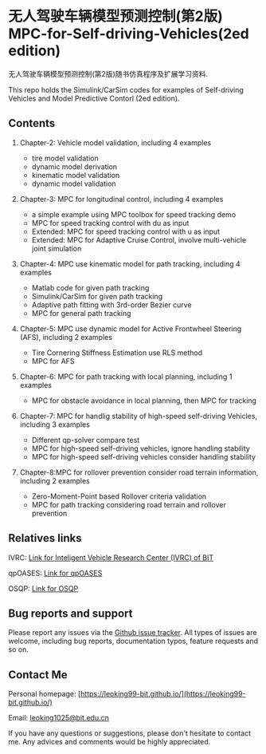 # 无人驾驶车辆模型预测控制(第2版) MPC-for-Self-driving-Vehicles(2ed edition)

无人驾驶车辆模型预测控制(第2版)随书仿真程序及扩展学习资料.

This repo holds the Simulink/CarSim codes for examples of Self-driving Vehicles and Model Predictive Contorl (2ed edition).


## Contents

1. Chapter-2: Vehicle model validation, including 4 examples
    * tire model validation
    * dynamic model derivation
    * kinematic model validation
    * dynamic model validation

2. Chapter-3: MPC for longitudinal control, including 4 examples
    * a simple example using MPC toolbox for speed tracking demo
    * MPC for speed tracking control with du as input
    * Extended: MPC for speed tracking control with u as input
    * Extended: MPC for Adaptive Cruise Control, involve multi-vehicle joint simulation

3. Chapter-4: MPC use kinematic model for path tracking, including 4 examples
    * Matlab code for given path tracking
    * Simulink/CarSim for given path tracking
    * Adaptive path fitting with 3rd-order Bezier curve
    * MPC for general path tracking

4. Chapter-5: MPC use dynamic model for Active Frontwheel Steering (AFS), including 2 examples
    * Tire Cornering Stiffness Estimation use RLS method
    * MPC for AFS 

5. Chapter-6: MPC for path tracking with local planning, including 1 examples
    * MPC for obstacle avoidance in local planning, then MPC for tracking

6. Chapter-7: MPC for handlig stability of high-speed self-driving Vehicles, including 3 examples
    * Different qp-solver compare test
    * MPC for high-speed self-driving vehicles, ignore handling stability
    * MPC for high-speed self-driving vehicles consider handling stability

7. Chapter-8:MPC for rollover prevention consider road terrain information, including 2 examples
    * Zero-Moment-Point based Rollover criteria validation
    * MPC for path tracking considering road terrain and rollover prevention

## Relatives links
IVRC: [Link for Inteligent Vehicle Research Center (IVRC) of BIT](https://github.com/bit-ivrc)

qpOASES: [Link for qpOASES](https://github.com/leoking99-BIT/qpOASES)

OSQP: [Link for OSQP](https://github.com/leoking99-BIT/osqp)

## Bug reports and support
Please report any issues via the [Github issue tracker](https://github.com/leoking99-BIT/Self-driving-Vehicles-and-Model-Predictive-Control/issues). All types of issues are welcome, including bug reports, documentation typos, feature requests and so on.

## Contact Me
Personal homepage: [https://leoking99-bit.github.io/](https://leoking99-bit.github.io/)

Email: leoking1025@bit.edu.cn

If you have any questions or suggestions, please don't hesitate to contact me. Any advices and comments would be highly appreciated. 